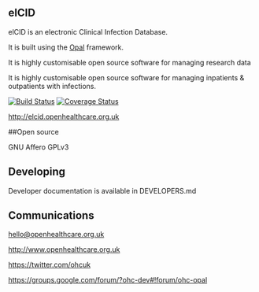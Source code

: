 ## elCID

elCID is an electronic Clinical Infection Database.

It is built using the [Opal](https://github.com/openhealthcare/opal) framework.

It is highly customisable open source software for managing research data


It is highly customisable open source software for managing inpatients & outpatients with infections.

[![Build
Status](https://travis-ci.org/openhealthcare/elcid-rfh.png)](https://travis-ci.org/openhealthcare/elcid-rfh)
[![Coverage Status](https://coveralls.io/repos/github/openhealthcare/elcid/badge.svg?branch=v0.2.4)](https://coveralls.io/github/openhealthcare/elcid?branch=v0.2.4)

http://elcid.openhealthcare.org.uk


##Open source

GNU Affero GPLv3

## Developing

Developer documentation is available in DEVELOPERS.md

## Communications

hello@openhealthcare.org.uk

http://www.openhealthcare.org.uk

https://twitter.com/ohcuk

https://groups.google.com/forum/?ohc-dev#!forum/ohc-opal
